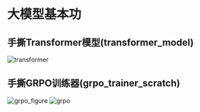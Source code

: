 # 大模型基本功
## 手撕Transformer模型(transformer_model)
![transformer](https://github.com/user-attachments/assets/a3464fe1-3046-44f0-86c6-7ba4bac295a9)

## 手撕GRPO训练器(grpo_trainer_scratch)
![grpo_figure](https://github.com/user-attachments/assets/65b9c9d4-c495-40e3-b93e-ab89e2878dae)
![grpo](https://github.com/user-attachments/assets/6b5c6713-e92f-4c36-bf59-93979f54e19c)
